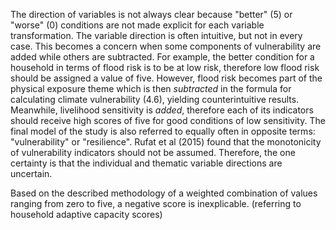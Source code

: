 The direction of variables is not always clear because "better" (5) or "worse" (0) conditions are not made explicit for each variable transformation.
The variable direction is often intuitive, but not in every case.
This becomes a concern when some components of vulnerability are added while others are subtracted.
For example, the better condition for a household in terms of flood risk is to be at low risk, therefore low flood risk should be assigned a value of five.
However, flood risk becomes part of the physical exposure theme which is then *subtracted* in the formula for calculating climate vulnerability (4.6), yielding counterintuitive results.
Meanwhile, livelihood sensitivity is *added*, therefore each of its indicators should receive high scores of five for good conditions of low sensitivity.
The final model of the study is also referred to equally often in opposite terms: "vulnerability" or "resilience".
Rufat et al (2015) found that the monotonicity of vulnerability indicators should not be assumed.
Therefore, the one certainty is that the individual and thematic variable directions are uncertain.

Based on the described methodology of a weighted combination of values ranging from zero to five, a negative score is inexplicable. (referring to household adaptive capacity scores)
